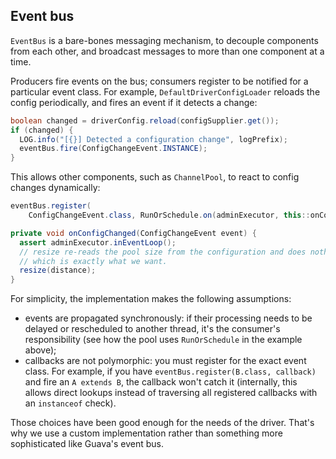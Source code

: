 ## Event bus

`EventBus` is a bare-bones messaging mechanism, to decouple components from each other, and
broadcast messages to more than one component at a time.

Producers fire events on the bus; consumers register to be notified for a particular event class.
For example, `DefaultDriverConfigLoader` reloads the config periodically, and fires an event if it
detects a change:

```java
boolean changed = driverConfig.reload(configSupplier.get());
if (changed) {
  LOG.info("[{}] Detected a configuration change", logPrefix);
  eventBus.fire(ConfigChangeEvent.INSTANCE);
}
```

This allows other components, such as `ChannelPool`, to react to config changes dynamically: 

```java
eventBus.register(
    ConfigChangeEvent.class, RunOrSchedule.on(adminExecutor, this::onConfigChanged));

private void onConfigChanged(ConfigChangeEvent event) {
  assert adminExecutor.inEventLoop();
  // resize re-reads the pool size from the configuration and does nothing if it hasn't changed,
  // which is exactly what we want.
  resize(distance);
}
```

For simplicity, the implementation makes the following assumptions:

* events are propagated synchronously: if their processing needs to be delayed or rescheduled to
  another thread, it's the consumer's responsibility (see how the pool uses `RunOrSchedule` in the
  example above);
* callbacks are not polymorphic: you must register for the exact event class. For example, if you
  have `eventBus.register(B.class, callback)` and fire an `A extends B`, the callback won't catch
  it (internally, this allows direct lookups instead of traversing all registered callbacks with an
  `instanceof` check).

Those choices have been good enough for the needs of the driver. That's why we use a custom
implementation rather than something more sophisticated like Guava's event bus.
